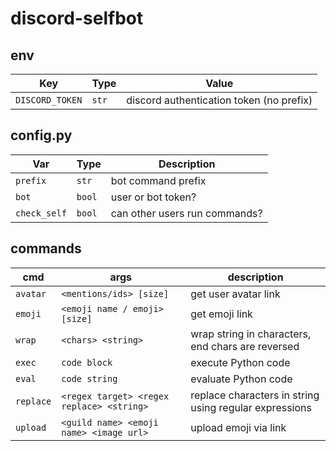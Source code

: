 # discord-selfbot

## env

|      Key        | Type  |                Value                     |
|-----------------|-------|------------------------------------------|
| `DISCORD_TOKEN` | `str` | discord authentication token (no prefix) |

## config.py

|     Var       |  Type  |          Description           |
|---------------|--------|--------------------------------|
| `prefix`      | `str`  | bot command prefix             |
| `bot`         | `bool` | user or bot token?             |
| `check_self`  | `bool` | can other users run commands?  |

## commands

|   cmd     |                  args                     |                      description                        |
|-----------|-------------------------------------------|---------------------------------------------------------|
| `avatar`  | `<mentions/ids> [size]`                   | get user avatar link                                    |
| `emoji`   | `<emoji name / emoji> [size]`             | get emoji link                                          |
| `wrap`    | `<chars> <string>`                        | wrap string in characters, end chars are reversed       |
| `exec`    | `code block`                              | execute Python code                                     |
| `eval`    | `code string`                             | evaluate Python code                                    |
| `replace` | `<regex target> <regex replace> <string>` | replace characters in string using regular expressions  |
| `upload`  | `<guild name> <emoji name> <image url>`   | upload emoji via link                                   |